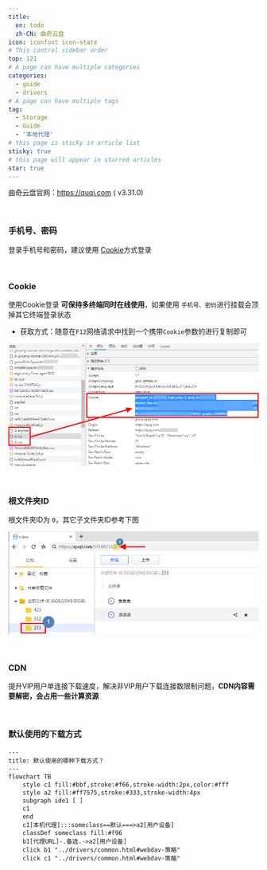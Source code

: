 ```yaml
---
title:
  en: todo
  zh-CN: 曲奇云盘
icon: iconfont icon-state
# This control sidebar order
top: 121
# A page can have multiple categories
categories:
  - guide
  - drivers
# A page can have multiple tags
tag:
  - Storage
  - Guide
  - '本地代理'
# this page is sticky in article list
sticky: true
# this page will appear in starred articles
star: true
---
```


曲奇云盘官网：https://quqi.com ( v3.31.0)

<br/>

### **手机号、密码**

登录手机号和密码，建议使用 [Cookie](#cookie)方式登录

<br/>

### **Cookie**

使用Cookie登录 **可保持多终端同时在线使用**，如果使用 `手机号、密码`进行挂载会顶掉其它终端登录状态

- 获取方式：随意在`F12`网络请求中找到一个携带`Cookie`参数的进行复制即可

![cookie](/img/drivers/quqi/quqi_cookie.png)

<br/>

### **根文件夹ID**

根文件夹ID为 `0`，其它子文件夹ID参考下图

![folder_id](/img/drivers/quqi/quqi_folder_id.png)

<br/>

### **CDN**

提升VIP用户单连接下载速度，解决非VIP用户下载连接数限制问题，**CDN内容需要解密，会占用一些计算资源**

<br/>

### **默认使用的下载方式**

```mermaid
---
title: 默认使用的哪种下载方式？
---
flowchart TB
    style c1 fill:#bbf,stroke:#f66,stroke-width:2px,color:#fff
    style a2 fill:#ff7575,stroke:#333,stroke-width:4px
    subgraph ide1 [ ]
    c1
    end
    c1[本机代理]:::someclass==默认===>a2[用户设备]
    classDef someclass fill:#f96
    b1[代理URL]-.备选.->a2[用户设备]
    click b1 "../drivers/common.html#webdav-策略"
    click c1 "../drivers/common.html#webdav-策略"
```
